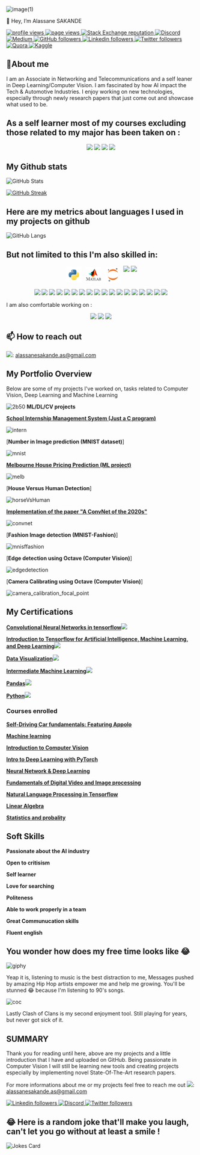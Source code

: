 ![image(1)](https://user-images.githubusercontent.com/84173235/177864958-04ca5de0-9918-42ae-b4db-cf48d834e6a7.png)

👋 Hey, I’m Alassane SAKANDE

<p align="left">
  <a href="https://github.com/AlassaneSakande/AlassaneSakande">
    <img src="https://komarev.com/ghpvc/?username=codemaker2015&color=red" alt="profile views" />
  </a>
  <a href="https://github.com/AlassaneSakande/AlassaneSakande">
    <img src="https://visitor-badge.glitch.me/badge?page_id=page.id" alt="page views" />
  </a>
  <a href="https://stackoverflow.com/users/15955566/alassane-sak">
    <img alt="Stack Exchange reputation" src="https://img.shields.io/stackexchange/stackoverflow/r/7103882?color=orange&label=reputation&logo=stackoverflow">
  </a>
  <a href="https://discord.com/channels/994654623447122040/994654623447122043">
    <img alt="Discord" src="https://img.shields.io/badge/discord-15+-green?color=green&logo=hackerrank">
  </a>
   <a href="https://medium.com/@alassanesakande.as">
    <img alt="Medium" src="https://img.shields.io/badge/medium-40+-lightgrey?color=lightgrey&logo=medium">
  </a>
  <a href="https://github.com/AlassaneSakande?tab=followers">
    <img alt="GitHub followers" src="https://img.shields.io/github/followers/codemaker2015?color=yellow&logo=github">
  </a>
  <a href="https://www.linkedin.com/in/alassane-sakande-b856891a0/">
    <img alt="Linkedin followers" src="https://img.shields.io/badge/followers-26-blue?color=blue&logo=linkedin">
  </a>
  <a href="https://twitter.com/home">
    <img alt="Twitter followers" src="https://img.shields.io/badge/Twitter-1DA1F2?style=for-the-badge&logo=twitter&logoColor=white">
  </a>
  
   <a href="  https://www.quora.com/profile/Alassane-Sakande">
    <img alt="Quora" src="https://img.shields.io/badge/Quora-%23B92B27.svg?&style=for-the-badge&logo=Quora&logoColor=white">
  </a>
  
   <a href=" https://www.kaggle.com/alassanesakande">
    <img alt="Kaggle" src="https://img.shields.io/badge/Kaggle-20BEFF?style=for-the-badge&logo=Kaggle&logoColor=white">
  </a>
  
</p>

## 👀About me 

I am an Associate in Networking and Telecommunications and a self leaner in Deep Learning/Computer Vision. I am fascinated by how AI impact the Tech & Automotive Industries.
I enjoy working on new technologies, especially through newly research papers that just come out and showcase what used to be.

## As a self learner most of my courses excluding those related to my major has been taken on :

<p align="center">
<img src="https://img.shields.io/badge/Coursera-0056D2?style=for-the-badge&logo=Coursera&logoColor=white"/>
<img src="https://img.shields.io/badge/Udacity-grey?style=for-the-badge&logo=udacity&logoColor=#5FCFEE"/>
<img src="https://img.shields.io/badge/Udemy-EC5252?style=for-the-badge&logo=Udemy&logoColor=white"/>
<img src="https://img.shields.io/badge/Datacamp-05192D?style=for-the-badge&logo=datacamp&logoColor=65FF8F"/>
</p>

## My Github stats

![GitHub Stats](https://github-readme-stats.vercel.app/api?username=AlassaneSakande&show_icons=true&theme=radical)

[![GitHub Streak](https://github-readme-streak-stats.herokuapp.com?user=AlassaneSakande&theme=blueberry&date_format=M%20j%5B%2C%20Y%5D)](https://git.io/streak-stats)

## Here are my metrics about languages I used in my projects on github

![GitHub Langs](https://github-readme-stats.vercel.app/api/top-langs/?username=AlassaneSakande&layout=compact&theme=blue-green)

## But not limited to this I'm also skilled in:
<p align="center">
<img src="https://raw.githubusercontent.com/github/explore/80688e429a7d4ef2fca1e82350fe8e3517d3494d/topics/python/python.png" alt="Python" height="40" style="vertical-align:top; margin:4px">
<img src="https://raw.githubusercontent.com/github/explore/80688e429a7d4ef2fca1e82350fe8e3517d3494d/topics/matlab/matlab.png" alt="matlab" height="40" style="vertical-align:top; margin:4px">
<img src="https://raw.githubusercontent.com/github/explore/80688e429a7d4ef2fca1e82350fe8e3517d3494d/topics/jupyter-notebook/jupyter-notebook.png" alt="jupyter-notebook" height="40" style="vertical-align:top; margin:4px">
<img src="https://img.shields.io/badge/R-276DC3?style=for-the-badge&logo=r&logoColor=white"/>
<img src="https://img.shields.io/badge/C-00599C?style=for-the-badge&logo=c&logoColor=white"/>
</p>

<p align="center">
<img src="https://img.shields.io/badge/PyTorch-EE4C2C?style=for-the-badge&logo=PyTorch&logoColor=white"/>
<img src="https://img.shields.io/badge/TensorFlow-FF6F00?style=for-the-badge&logo=tensorflow&logoColor=white"/>
<img src="https://img.shields.io/badge/Keras-D00000?style=for-the-badge&logo=Keras&logoColor=white"/>
<img src="https://img.shields.io/badge/conda-342B029.svg?&style=for-the-badge&logo=anaconda&logoColor=white"/>
<img src="https://img.shields.io/badge/Docker-2CA5E0?style=for-the-badge&logo=docker&logoColor=white"/>
<img src="https://img.shields.io/badge/Jupyter-F37626.svg?&style=for-the-badge&logo=Jupyter&logoColor=white"/>
<img src="https://img.shields.io/badge/kubernetes-326ce5.svg?&style=for-the-badge&logo=kubernetes&logoColor=white"/>
<img src="https://img.shields.io/badge/OpenCV-27338e?style=for-the-badge&logo=OpenCV&logoColor=white"/>
<img src="https://img.shields.io/badge/Numpy-777BB4?style=for-the-badge&logo=numpy&logoColor=white"/>
<img src="https://img.shields.io/badge/Pandas-2C2D72?style=for-the-badge&logo=pandas&logoColor=white"/>
<img src="https://img.shields.io/badge/SciPy-654FF0?style=for-the-badge&logo=SciPy&logoColor=white"/>
<img src="https://img.shields.io/badge/scikit_learn-F7931E?style=for-the-badge&logo=scikit-learn&logoColor=white"/>
<img src="https://img.shields.io/badge/Colab-F9AB00?style=for-the-badge&logo=googlecolab&color=525252"/>
<img src="https://img.shields.io/badge/Emacs-%237F5AB6.svg?&style=for-the-badge&logo=gnu-emacs&logoColor=white"/>
<img src="https://img.shields.io/badge/PyCharm-000000.svg?&style=for-the-badge&logo=PyCharm&logoColor=white"/>
<img src="https://img.shields.io/badge/Spyder%20Ide-FF0000?style=for-the-badge&logo=spyder%20ide&logoColor=white"/>
<img src="https://img.shields.io/badge/VIM-%2311AB00.svg?&style=for-the-badge&logo=vim&logoColor=white"/>
<img src="https://img.shields.io/badge/LaTeX-47A141?style=for-the-badge&logo=LaTeX&logoColor=white"/>
</p>

I am also comfortable working on :
<p align="center">
<img src="https://img.shields.io/badge/Linux-FCC624?style=for-the-badge&logo=linux&logoColor=black"/>
<img src="https://img.shields.io/badge/Ubuntu-E95420?style=for-the-badge&logo=ubuntu&logoColor=white"/>
<img src="https://img.shields.io/badge/Windows-0078D6?style=for-the-badge&logo=windows&logoColor=white"/>
</p>


## 📫 How to reach out
<img src="https://img.shields.io/badge/Gmail-D14836?style=for-the-badge&logo=gmail&logoColor=white"/>: alassanesakande.as@gmail.com

## My Portfolio Overview
Below are some of my projects I've worked on, tasks related to Computer Vision, Deep Learning and Machine Learning

![2b50](https://user-images.githubusercontent.com/84173235/177977728-66fec2f2-8320-4c91-8e0e-71dbf37a7d28.png) **ML/DL/CV projects**

[**School Internship Management System (Just a C program)**](https://github.com/AlassaneSakande/School-Internship-Management-sytem)

![intern](https://user-images.githubusercontent.com/84173235/177986010-4f08e43d-cafc-4314-b2aa-6e54423a7511.jpeg)

[**Number in Image prediction (MNIST dataset)**]

![mnist](https://user-images.githubusercontent.com/84173235/177978540-add97a1b-1ca3-4149-adac-b00cb2505e42.jpeg)

[**Melbourne House Pricing Prediction (ML project)**](https://github.com/AlassaneSakande/Melbourne-House-Price-Prediction)

![melb](https://user-images.githubusercontent.com/84173235/177981587-3214c4a0-67a6-43d5-860f-5255b5ad96f9.jpeg)

[**House Versus Human Detection**]

![horseVsHuman](https://user-images.githubusercontent.com/84173235/177984461-498b76f5-48eb-4a61-a26f-9f7c21e3f4e7.png)

[**Implementation of the paper "A ConvNet of the 2020s"**](https://github.com/AlassaneSakande/A-ConvNet-of-2020s)

![convnet](https://user-images.githubusercontent.com/84173235/177984875-2a10285a-30f4-4e36-ac73-2f83ea73ac0a.png)

[**Fashion Image detection (MNIST-Fashion)**]

![mnisffashion](https://user-images.githubusercontent.com/84173235/177985074-b459a24c-2173-4298-b3c5-959c619981b2.png)

[**Edge detection using Octave (Computer Vision)**]

![edgedetection](https://user-images.githubusercontent.com/84173235/177985209-ce5b74a5-b185-4ca1-ab93-ce2b561f0e18.jpg)

[**Camera Calibrating using Octave (Computer Vision)**]

![camera_calibration_focal_point](https://user-images.githubusercontent.com/84173235/177985298-a5728c47-44a9-4053-958f-8e854d7054e0.png)


## My Certifications

[**Convolutional Neural Networks in tensorflow**](https://www.coursera.org/verify/M35KHS68D3TV)<img src="https://img.shields.io/badge/Coursera-0056D2?style=for-the-badge&logo=Coursera&logoColor=white"/>

[**Introduction to Tensorflow for Artificial Intelligence, Machine Learning, and Deep Learning**](https://www.coursera.org/verify/YMJH4WC8TVF2)<img src="https://img.shields.io/badge/Coursera-0056D2?style=for-the-badge&logo=Coursera&logoColor=white"/>

[**Data Visualization**](https://www.kaggle.com/learn/certification/AlassaneSakande/data-visualization)<img src="https://img.shields.io/badge/Kaggle-20BEFF?style=for-the-badge&logo=Kaggle&logoColor=white">

[**Intermediate Machine Learning**](https://www.kaggle.com/learn/certification/alassanesakande/intermediate-machine-learning)<img src="https://img.shields.io/badge/Kaggle-20BEFF?style=for-the-badge&logo=Kaggle&logoColor=white">

[**Pandas**](https://www.kaggle.com/learn/certification/alassanesakande/pandas)<img src="https://img.shields.io/badge/Kaggle-20BEFF?style=for-the-badge&logo=Kaggle&logoColor=white">

[**Python**](https://www.kaggle.com/learn/certification/alassanesakande/python)<img src="https://img.shields.io/badge/Kaggle-20BEFF?style=for-the-badge&logo=Kaggle&logoColor=white">


### Courses enrolled

[**Self-Driving Car fundamentals: Featuring Appolo**](https://learn.udacity.com/courses/ud0419)

[**Machine learning**](https://learn.udacity.com/courses/ud262)

[**Introduction to Computer Vision**](https://learn.udacity.com/courses/ud810)

[**Intro to Deep Learning with PyTorch**](https://learn.udacity.com/courses/ud188)

[**Neural Network & Deep Learning**](https://www.coursera.org/learn/neural-networks-deep-learning/home/welcome)

[**Fundamentals of Digital Video and Image processing**](https://www.coursera.org/learn/digital/home)

[**Natural Language Processing in Tensorflow**](https://www.coursera.org/learn/natural-language-processing-tensorflow/home)

[**Linear Algebra**](https://www.khanacademy.org/math/linear-algebra/vectors-and-spaces)

[**Statistics and probality**](https://www.khanacademy.org/math/statistics-probability/analyzing-categorical-data)


## Soft Skills

**Passionate about the AI industry**

**Open to critisism**

**Self learner**

**Love for searching**

**Politeness**

**Able to work properly in a team**

**Great Communucation skills**

**Fluent english**

## You wonder how does my free time looks like 😂

![giphy](https://user-images.githubusercontent.com/84173235/177993743-e76fee92-0570-477d-8fb4-f8751bac36ad.gif)

Yeap it is, listening to music is the best distraction to me, Messages pushed by amazing Hip Hop artists empower me and help me growing. You'll be stunned 😂 because I'm listening to 90's songs.

![coc](https://user-images.githubusercontent.com/84173235/177994809-6d05bda0-b2e7-4458-ab7f-ed05a98942eb.gif)

Lastly Clash of Clans is my second enjoyment tool. Still playing for years, but never got sick of it.


## SUMMARY

Thank you for reading until here, above are my projects and a little introduction that I have and uploaded on GitHub. Being passionate in Computer Vision I will still be learning new tools and creating projects especially by implementing novel State-Of-The-Art research papers. 

For more informations about me or my projects feel free to reach me out
<img src="https://img.shields.io/badge/Gmail-D14836?style=for-the-badge&logo=gmail&logoColor=white"/>: alassanesakande.as@gmail.com
<p align="left">
 <a href="https://www.linkedin.com/in/alassane-sakande-b856891a0/">
    <img alt="Linkedin followers" src="https://img.shields.io/badge/followers-26-blue?color=blue&logo=linkedin">
  </a>
  <a href="https://discord.com/channels/994654623447122040/994654623447122043">
    <img alt="Discord" src="https://img.shields.io/badge/discord-15+-green?color=green&logo=hackerrank">
  </a>
   <a href="https://twitter.com/home">
    <img alt="Twitter followers" src="https://img.shields.io/badge/Twitter-1DA1F2?style=for-the-badge&logo=twitter&logoColor=white">
  </a>
  </p>

## 😂 Here is a random joke that'll make you laugh, can't let you go without at least a smile !
![Jokes Card](https://readme-jokes.vercel.app/api) 


<!---
AlassaneSakande/AlassaneSakande is a ✨ special ✨ repository because its `README.md` (this file) appears on your GitHub profile.
You can click the Preview link to take a look at your changes.
--->
